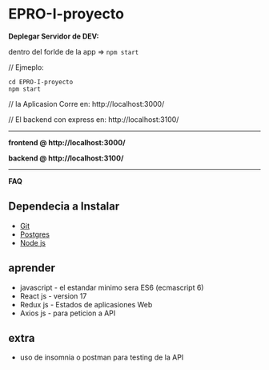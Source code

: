 # EPRO-I-proyecto

**Deplegar Servidor de DEV:**

dentro del forlde de la app =>
`npm start`

// Ejmeplo:

```
cd EPRO-I-proyecto
npm start

```

// la Aplicasion Corre en: http://localhost:3000/

// El backend con express en: http://localhost:3100/

---

**frontend @ http://localhost:3000/**

**backend @ http://localhost:3100/**

---

**FAQ**

## Dependecia a Instalar

- [Git](https://git-scm.com/)
- [Postgres](https://bitnami.com/stack/lamp/installer)
- [Node js](https://nodejs.org/es/)

## aprender

- javascript - el estandar minimo sera ES6 (ecmascript 6)
- React js - version 17
- Redux js - Estados de aplicasiones Web
- Axios js - para peticion a API

## extra

- uso de insomnia o postman para testing de la API
